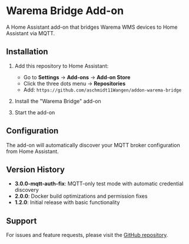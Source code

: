 # Warema Bridge Add-on

A Home Assistant add-on that bridges Warema WMS devices to Home Assistant via MQTT.

## Installation

1. Add this repository to Home Assistant:
   - Go to **Settings** → **Add-ons** → **Add-on Store**
   - Click the three dots menu → **Repositories**
   - Add: `https://github.com/aschmidt11Wangen/addon-warema-bridge`

2. Install the "Warema Bridge" add-on

3. Start the add-on

## Configuration

The add-on will automatically discover your MQTT broker configuration from Home Assistant.

## Version History

- **3.0.0-mqtt-auth-fix**: MQTT-only test mode with automatic credential discovery
- **2.0.0**: Docker build optimizations and permission fixes
- **1.2.0**: Initial release with basic functionality

## Support

For issues and feature requests, please visit the [GitHub repository](https://github.com/aschmidt11Wangen/addon-warema-bridge).
